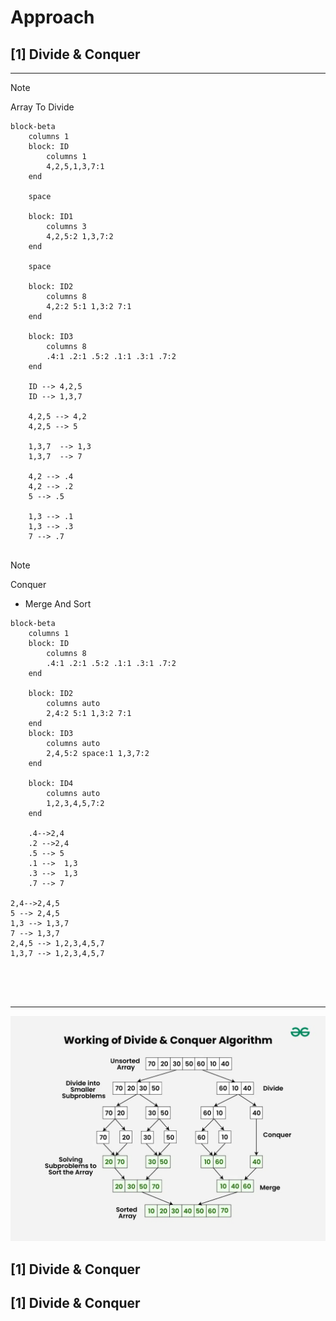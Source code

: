 # Approach

## [1] Divide & Conquer

---

> [!NOTE] 
> Array To Divide
>  

```mermaid
block-beta
    columns 1
    block: ID
        columns 1
        4,2,5,1,3,7:1
    end

    space

    block: ID1
        columns 3
        4,2,5:2 1,3,7:2
    end

    space

    block: ID2
        columns 8
        4,2:2 5:1 1,3:2 7:1
    end

    block: ID3
        columns 8
        .4:1 .2:1 .5:2 .1:1 .3:1 .7:2
    end

    ID --> 4,2,5
    ID --> 1,3,7
    
    4,2,5 --> 4,2
    4,2,5 --> 5
    
    1,3,7  --> 1,3
    1,3,7  --> 7
    
    4,2 --> .4
    4,2 --> .2
    5 --> .5
    
    1,3 --> .1
    1,3 --> .3
    7 --> .7


```
> [!NOTE]
> Conquer
> - Merge And Sort

```mermaid
block-beta
    columns 1
    block: ID
        columns 8
        .4:1 .2:1 .5:2 .1:1 .3:1 .7:2
    end

    block: ID2
        columns auto
        2,4:2 5:1 1,3:2 7:1
    end
    block: ID3
        columns auto
        2,4,5:2 space:1 1,3,7:2
    end

    block: ID4
        columns auto
        1,2,3,4,5,7:2
    end

    .4-->2,4
    .2 -->2,4
    .5 --> 5
    .1 -->  1,3
    .3 -->  1,3
    .7 --> 7

2,4-->2,4,5
5 --> 2,4,5
1,3 --> 1,3,7
7 --> 1,3,7
2,4,5 --> 1,2,3,4,5,7
1,3,7 --> 1,2,3,4,5,7





```





---

![img.png](img.png)

## [1] Divide & Conquer
## [1] Divide & Conquer

